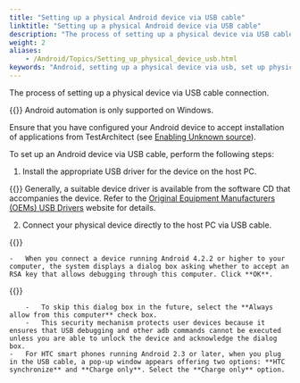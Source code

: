 ```yaml
--- 
title: "Setting up a physical Android device via USB cable"
linktitle: "Setting up a physical Android device via USB cable"
description: "The process of setting up a physical device via USB cable connection."
weight: 2
aliases: 
    - /Android/Topics/Setting_up_physical_device_usb.html
keywords: "Android, setting up a physical device via usb, set up physical device usb (Android), physical device usb (Android), drivers, USB, Android"
---
```


The process of setting up a physical device via USB cable connection.

{{<important>}} Android automation is only supported on Windows.

Ensure that you have configured your Android device to accept installation of applications from TestArchitect \(see [Enabling Unknown source](/Android/Topics/Android_configuring_device.html)\).

To set up an Android device via USB cable, perform the following steps:

1.  Install the appropriate USB driver for the device on the host PC.

{{<note>}} Generally, a suitable device driver is available from the software CD that accompanies the device. Refer to the [Original Equipment Manufacturers \(OEMs\) USB Drivers](http://developer.android.com/tools/extras/oem-usb.html#InstallingDriver) website for details.

2.  Connect your physical device directly to the host PC via USB cable.

{{<remember>}}

    -   When you connect a device running Android 4.2.2 or higher to your computer, the system displays a dialog box asking whether to accept an RSA key that allows debugging through this computer. Click **OK**.

{{<note>}}

        -   To skip this dialog box in the future, select the **Always allow from this computer** check box.
        -   This security mechanism protects user devices because it ensures that USB debugging and other adb commands cannot be executed unless you are able to unlock the device and acknowledge the dialog box.
    -   For HTC smart phones running Android 2.3 or later, when you plug in the USB cable, a pop-up window appears offering two options: **HTC synchronize** and **Charge only**. Select the **Charge only** option.




